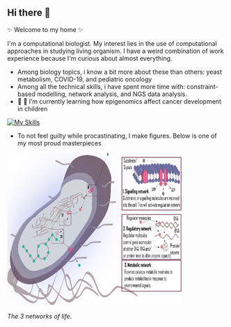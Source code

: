 ## Hi there 👋


 ✨ Welcome to my home ✨ 

I'm a computational biologist. My interest lies in the use of computational approaches in studying living organism. 
I have a weird combination of work experience because I'm curious about almost everything.

- Among biology topics, i know a bit more about these than others: yeast metabolism, COVID-19, and pediatric oncology
- Among all the technical skills, i have spent more time with: constraint-based modelling, network analysis, and NGS data analysis.  
-  🔭 🌱 I’m currently learning how epigenomics affect cancer development in children 

[![My Skills](https://skillicons.dev/icons?i=anaconda,bash,git,github,gitlab,latex,linux,matlab,py,r,sublime,ubuntu,vscode)](https://skillicons.dev)

- To not feel guilty while procastinating, I make figures. Below is one of my most proud masterpieces
  

  <p>
<img src="https://github.com/nhungpham1707/nhungpham1707/blob/main/3networks.png" width="400" height="350" alt>
</p>
<p>
    <em>The 3 networks of life<em>.
        </p>
